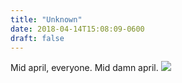 ```yaml
---
title: "Unknown"
date: 2018-04-14T15:08:09-0600
draft: false
---
```


Mid april, everyone. Mid damn april.
![](/images/2018/d862b29457.jpg)
